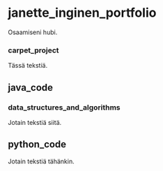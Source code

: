 # janette_inginen_portfolio
Osaamiseni hubi.

### carpet_project
Tässä tekstiä.

## java_code
### data_structures_and_algorithms
Jotain tekstiä siitä.

## python_code
Jotain tekstiä tähänkin.
